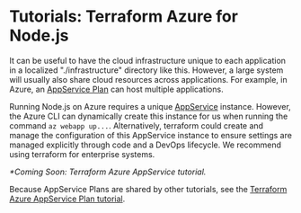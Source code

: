 # Tutorials: Terraform Azure for Node.js

It can be useful to have the cloud infrastructure unique to each application in a localized "./infrastructure" directory like this. However, a large system will usually also share cloud resources across applications. For example, in Azure, an [AppService Plan][az-app-service-plan] can host multiple applications.

Running Node.js on Azure requires a unique [AppService][az-appservice] instance. However, the Azure CLI can dynamically create this instance for us when running the command `az webapp up...`. Alternatively, terraform could create and manage the configuration of this AppService instance to ensure settings are managed explicitly through code and a DevOps lifecycle. We recommend using terraform for enterprise systems.

_\*Coming Soon: Terraform Azure AppService tutorial._

Because AppService Plans are shared by other tutorials, see the [Terraform Azure AppService Plan tutorial][tutorial-app-service-plan].

[az-appservice]: https://azure.microsoft.com/en-us/services/app-service/
[az-app-service-plan]: https://docs.microsoft.com/en-us/azure/app-service/overview-hosting-plans
[tutorial-app-service-plan]: ../../../terraform/azure/app-service-plan/#readme
